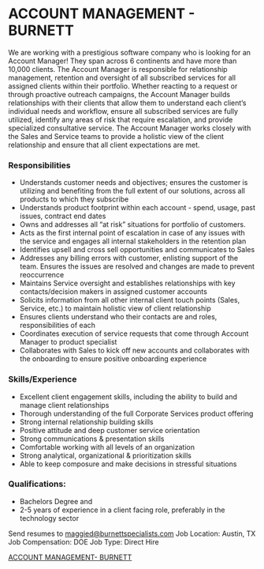 # ACCOUNT MANAGEMENT - BURNETT
We are working with a prestigious software company who is looking for an Account Manager! They span across 6 continents and have more than 10,000 clients. The Account Manager is responsible for relationship management, retention and oversight of all subscribed services for all assigned clients within their portfolio.  Whether reacting to a request or through proactive outreach campaigns, the Account Manager builds relationships with their clients that allow them to understand each client’s individual needs and workflow, ensure all subscribed services are fully utilized, identify any areas of risk that require escalation, and provide specialized consultative service.  The Account Manager works closely with the Sales and Service teams to provide a holistic view of the client relationship and ensure that all client expectations are met.

### Responsibilities

* Understands customer needs and objectives; ensures the customer is utilizing and benefiting from the full extent of our solutions, across all products to which they subscribe
* Understands product footprint within each account - spend, usage, past issues, contract end dates
* Owns and addresses all “at risk” situations for portfolio of customers.
* Acts as the first internal point of escalation in case of any issues with the service and engages all internal stakeholders in the retention plan
* Identifies upsell and cross sell opportunities and communicates to Sales
* Addresses any billing errors with customer, enlisting support of the team. Ensures the issues are resolved and changes are made to prevent reoccurrence
* Maintains Service oversight and establishes relationships with key contacts/decision makers in assigned customer accounts
* Solicits information from all other internal client touch points (Sales, Service, etc.) to maintain holistic view of client relationship
* Ensures clients understand who their contacts are and roles, responsibilities of each
* Coordinates execution of service requests that come through Account Manager to product specialist
* Collaborates with Sales to kick off new accounts and collaborates with the onboarding to ensure positive onboarding experience

### Skills/Experience

* Excellent client engagement skills, including the ability to build and manage client relationships
* Thorough understanding of the full Corporate Services product offering
* Strong internal relationship building skills
* Positive attitude and deep customer service orientation
* Strong communications & presentation skills
* Comfortable working with all levels of an organization
* Strong analytical, organizational & prioritization skills
* Able to keep composure and make decisions in stressful situations

### Qualifications:
* Bachelors Degree and
* 2-5 years of experience in a client facing role,
preferably in the technology sector

Send resumes to maggied@burnettspecialists.com
Job Location: Austin, TX
Job Compensation: DOE
Job Type: Direct Hire

[ACCOUNT MANAGEMENT- BURNETT](https://www.burnettspecialists.com/job-seekers/job-details.cfm?jobNumber=98160)
